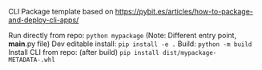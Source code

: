 CLI Package template based on https://pybit.es/articles/how-to-package-and-deploy-cli-apps/

Run directly from repo: `python mypackage` (Note: Different entry point, __main__.py file)
Dev editable install: `pip install -e .`
Build: `python -m build`
Install CLI from repo: (after build) `pip install dist/mypackage-METADATA-.whl`
